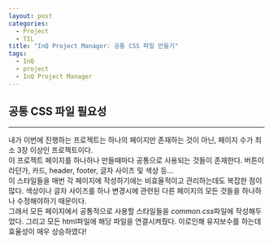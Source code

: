 ```yaml
---
layout: post
categories:
  - Project
  - TIL
title: "InQ Project Manager: 공통 CSS 파일 만들기"
tags:
  - InQ
  - project
  - InQ Project Manager
---
```


## __공통 CSS 파일 필요성__
---

내가 이번에 진행하는 프로젝트는 하나의 페이지만 존재하는 것이 아닌, 페이지 수가 최소 3장 이상인 프로젝트이다.  
이 프로젝트 페이지를 하나하나 만들때마다 공통으로 사용되는 것들이 존재한다. 버튼이라던가, 카드, header, footer, 글자 사이즈 및 색상 등...  
이 스타일들을 매번 각 페이지에 작성하기에는 비효율적이고 관리하는데도 복잡한 점이 많다. 색상이나 글자 사이즈를 하나 변경시에 관련된 다른 페이지의 모든 것들을 하나하나 수정해야하기 때문이다.  
그래서 모든 페이지에서 공통적으로 사용할 스타일들을 *common.css*파일에 작성해두었다. 그리고 모든 html파일에 해당 파일을 연결시켜줬다. 이로인해 유지보수를 하는데 효율성이 매우 상승하였다!  
